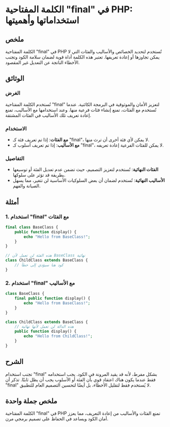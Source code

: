 <!--
Meta Description: # الكلمة المفتاحية "final" في PHP: استخداماتها وأهميتها ## ملخص الكلمة المفتاحية "final" في PHP تُستخدم لتحديد الخصائص والأساليب والفئات التي لا يمكن ...
Meta Keywords: final, baseclass, ستخدم, الفئات, الكلمة
-->

# الكلمة المفتاحية "final" في PHP: استخداماتها وأهميتها

## ملخص
الكلمة المفتاحية "final" في PHP تُستخدم لتحديد الخصائص والأساليب والفئات التي لا يمكن تجاوزها أو إعادة تعريفها. تعتبر هذه الكلمة أداة قوية لضمان سلامة الكود وتجنب الأخطاء الناتجة عن التعديل غير المقصود.

## الوثائق
### الغرض
تُستخدم الكلمة المفتاحية "final" لتعزيز الأمان والموثوقية في البرمجة الكائنية. عندما تُستخدم مع الفئات، تمنع إنشاء فئات فرعية منها. وعند استخدامها مع الأساليب، تمنع إعادة تعريف تلك الأساليب في الفئات المشتقة.

### الاستخدام
- **مع الفئات**: إذا تم تعريف فئة كـ "final"، لا يمكن لأي فئة أخرى أن ترث منها.
- **مع الأساليب**: إذا تم تعريف أسلوب كـ "final"، لا يمكن للفئات الفرعية إعادة تعريفه.

### التفاصيل
- **الفئات النهائية**: تُستخدم لتعزيز التصميم، حيث تضمن عدم تعديل الفئة أو توسيعها بطريقة قد تؤثر على سلوكها.
- **الأساليب النهائية**: تُستخدم لضمان أن بعض السلوكيات الأساسية لن تتغير، مما يسهل الصيانة والفهم.

## أمثلة
### 1. استخدام "final" مع الفئات
```php
final class BaseClass {
    public function display() {
        echo "Hello from BaseClass!";
    }
}

// هذه الفئة لن تعمل لأن BaseClass نهائية
class ChildClass extends BaseClass {
    // كود هنا سيؤدي إلى خطأ
}
```

### 2. استخدام "final" مع الأساليب
```php
class BaseClass {
    final public function display() {
        echo "Hello from BaseClass!";
    }
}

class ChildClass extends BaseClass {
    // هذه الدالة لن تعمل لأنها نهائية
    public function display() {
        echo "Hello from ChildClass!";
    }
}
```

## الشرح
تجنب استخدام "final" بشكل مفرط، لأنه قد يقيد المرونة في الكود. يجب استخدامه فقط عندما يكون هناك اعتقاد قوي بأن الفئة أو الأسلوب يجب أن يظل ثابتًا. تذكر أن "final" لا يُستخدم فقط لتقليل الأخطاء، بل أيضًا لتحسين التصميم العام للتطبيق.

## ملخص جملة واحدة
الكلمة المفتاحية "final" في PHP تمنع الفئات والأساليب من إعادة التعريف، مما يعزز أمان الكود ويساعد في الحفاظ على تصميم برمجي مرن.